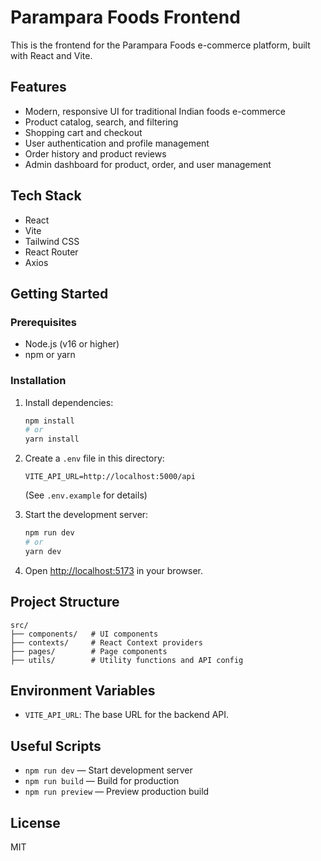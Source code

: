 # Parampara Foods Frontend

This is the frontend for the Parampara Foods e-commerce platform, built with React and Vite.

## Features
- Modern, responsive UI for traditional Indian foods e-commerce
- Product catalog, search, and filtering
- Shopping cart and checkout
- User authentication and profile management
- Order history and product reviews
- Admin dashboard for product, order, and user management

## Tech Stack
- React
- Vite
- Tailwind CSS
- React Router
- Axios

## Getting Started

### Prerequisites
- Node.js (v16 or higher)
- npm or yarn

### Installation
1. Install dependencies:
   ```bash
   npm install
   # or
   yarn install
   ```
2. Create a `.env` file in this directory:
   ```env
   VITE_API_URL=http://localhost:5000/api
   ```
   (See `.env.example` for details)

3. Start the development server:
   ```bash
   npm run dev
   # or
   yarn dev
   ```

4. Open [http://localhost:5173](http://localhost:5173) in your browser.

## Project Structure
```
src/
├── components/   # UI components
├── contexts/     # React Context providers
├── pages/        # Page components
├── utils/        # Utility functions and API config
```

## Environment Variables
- `VITE_API_URL`: The base URL for the backend API.

## Useful Scripts
- `npm run dev` — Start development server
- `npm run build` — Build for production
- `npm run preview` — Preview production build

## License
MIT
